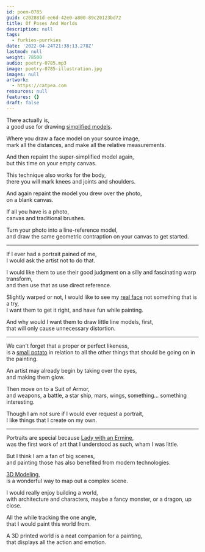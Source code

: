 ```yaml
---
id: poem-0785
guid: c202881d-ee6d-42e0-a800-89c20123bd72
title: Of Poses And Worlds
description: null
tags:
  - furkies-purrkies
date: '2022-04-24T21:38:13.278Z'
lastmod: null
weight: 78500
audio: poetry-0785.mp3
image: poetry-0785-illustration.jpg
images: null
artwork:
  - https://catpea.com
resources: null
features: {}
draft: false
---
```


There actually is,\
a good use for drawing [simplified models](https://www.youtube.com/watch?v=_ZlqtNmMICQ).

Where you draw a face model on your source image,\
mark all the distances, and make all the relative measurements.

And then repaint the super-simplified model again,\
but this time on your empty canvas.

This technique also works for the body,\
there you will mark knees and joints and shoulders.

And again repaint the model you drew over the photo,\
on a blank canvas.

If all you have is a photo,\
canvas and traditional brushes.

Turn your photo into a line-reference model,\
and draw the same geometric contraption on your canvas to get started.

---

If I ever had a portrait pained of me,\
I would ask the artist not to do that.

I would like them to use their good judgment on a silly and fascinating warp transform,\
and then use that as use direct reference.

Slightly warped or not, I would like to see my [real face](https://www.youtube.com/watch?v=tnd4CtXmQTE) not something that is a try,\
I want them to get it right, and have fun while painting.

And why would I want them to draw little line models, first,\
that will only cause unnecessary distortion.

---

We can't forget that a proper or perfect likeness,\
is a [small potato](https://www.youtube.com/watch?v=d58P2hSxbEk) in relation to all the other things that should be going on in the painting.

An artist may already begin by taking over the eyes,\
and making them glow.

Then move on to a Suit of Armor,\
and weapons, a battle, a star ship, mars, wings, something... something interesting.

Though I am not sure if I would ever request a portrait,\
I like things that I create on my own.

---

Portraits are special because [Lady with an Ermine](https://en.wikipedia.org/wiki/Lady_with_an_Ermine),\
was the first work of art that I understood as such, wham I was little.

But I think I am a fan of big scenes,\
and painting those has also benefited from modern technologies.

[3D Modeling](https://www.youtube.com/watch?v=9xAumJRKV6A),\
is a wonderful way to map out a complex scene.

I would really enjoy building a world,\
with architecture and characters, maybe a fancy monster, or a dragon, up close.

All the while tracking the one angle,\
that I would paint this world from.

A 3D printed world is a neat companion for a painting,\
that displays all the action and emotion.
